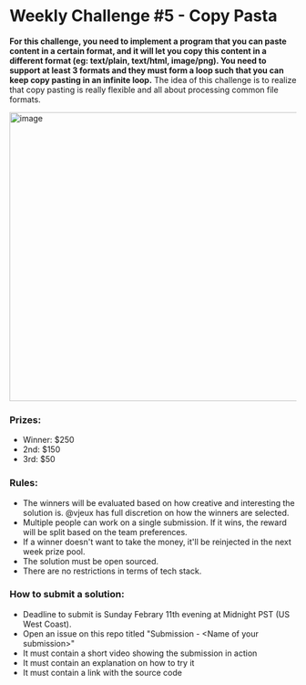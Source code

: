 # Weekly Challenge #5 - Copy Pasta

**For this challenge, you need to implement a program that you can paste content in a certain format, and it will let you copy this content in a different format (eg: text/plain, text/html, image/png). You need to support at least 3 formats and they must form a loop such that you can keep copy pasting in an infinite loop.** The idea of this challenge is to realize that copy pasting is really flexible and all about processing common file formats.

<img width="506" alt="image" src="https://github.com/Algorithm-Arena/weekly-challenge-5-copy-pasta/assets/197597/a2c4c925-91ef-4faf-a4b6-97cf5b648a48">

### Prizes:
* Winner: $250
* 2nd: $150
* 3rd: $50

### Rules:
* The winners will be evaluated based on how creative and interesting the solution is. @vjeux has full discretion on how the winners are selected.
* Multiple people can work on a single submission. If it wins, the reward will be split based on the team preferences.
* If a winner doesn't want to take the money, it'll be reinjected in the next week prize pool.
* The solution must be open sourced.
* There are no restrictions in terms of tech stack.

### How to submit a solution:
* Deadline to submit is Sunday Febrary 11th evening at Midnight PST (US West Coast).
* Open an issue on this repo titled "Submission - &lt;Name of your submission&gt;"
* It must contain a short video showing the submission in action
* It must contain an explanation on how to try it
* It must contain a link with the source code
